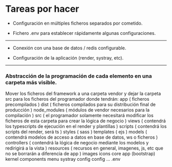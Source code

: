 # Tareas por hacer
- Configuración en múltiples ficheros separados por cometido.

- Fichero .env para establecer rápidamente algunas configuraciones.
---
- Conexión con una base de datos / redis configurable.

- Configuración de la aplicación (render, systray, etc).
---
### Abstracción de la programación de cada elemento en una carpeta más visible.

Mover los ficheros del framework a una carpeta vendor y dejar la carpeta src
para los ficheros del programador donde tendrán:
app ( ficheros precompilados )
dist ( ficheros compilados para su distribución final de producción )
node_modules ( módulos de vendor necesarios para la compilación )
src ( el programador solamente necesitará modificar los ficheros de esta carpeta para crear la lógica de negocio )
	views ( contendrá los typescripts de ejecución en el render y plantillas )
		scripts ( contendrá los scripts del render, será ts )
		styles ( sass )
		templates ( ejs )
	models ( contendrá modelos de acceso a datos en base de datos, ws o ficheros )
	controllers ( contendrá la lógica de negocio mediante los modelos y redirigirá a la vista )
resources ( recursos en general, imagenes, js, etc que no se borrarán a diferencia de app )
	images
	icons
core
	app (bootstrap)
	kernel
	components
		menu
		systray
		config
config
	...
.env
